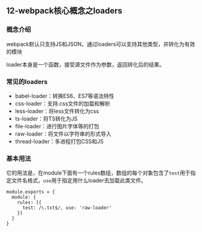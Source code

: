 ## 12-webpack核心概念之loaders


### 概念介绍

webpack默认只支持JS和JSON，通过loaders可以支持其他类型，并转化为有效的模块

loader本身是一个函数，接受源文件作为参数，返回转化后的结果。

### 常见的loaders

- babel-loader：转换ES6、ES7等语法特性
- css-loader：支持.css文件的加载和解析
- less-loader：将less文件转化为css
- ts-loader：将TS转化为JS
- file-loader：进行图片字体等的打包
- raw-loader：将文件以字符串的形式导入
- thread-loader：多进程打包CSS和JS

### 基本用法


它的用法是，在module下面有一个rules数组，数组的每个对象包含了`test`用于指定文件名格式，`use`用于指定用什么loader去加载此类文件。


```
module.exports = {
  module: {
    rules: [{
      test: /\.txt$/, use: 'raw-loader'
    }]
  }
}	

```